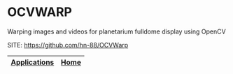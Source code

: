 # OCVWARP
 
 Warping images and videos for planetarium fulldome display using OpenCV
 
 SITE: https://github.com/hn-88/OCVWarp

 | [Applications](https://portable-linux-apps.github.io/apps.html) | [Home](https://portable-linux-apps.github.io)
 | --- | --- |
